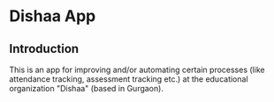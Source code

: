 # Dishaa App

## Introduction

This is an app for improving and/or automating certain processes (like attendance tracking, assessment tracking etc.) at the educational organization "Dishaa" (based in Gurgaon).
